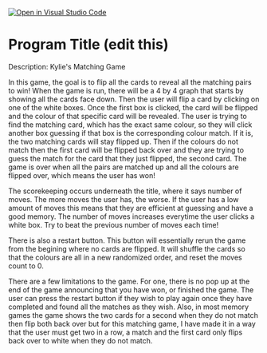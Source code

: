 [![Open in Visual Studio Code](https://classroom.github.com/assets/open-in-vscode-f059dc9a6f8d3a56e377f745f24479a46679e63a5d9fe6f495e02850cd0d8118.svg)](https://classroom.github.com/online_ide?assignment_repo_id=6741457&assignment_repo_type=AssignmentRepo)
# Program Title (edit this)

Description: Kylie's Matching Game

In this game, the goal is to flip all the cards to reveal all the matching pairs to win! When the game is run, there will be a 4 by 4 graph that starts by showing all the cards face down. Then the user will flip a card by clicking on one of the white boxes. Once the first box is clicked, the card will be flipped and the colour of that specific card will be revealed. The user is trying to find the matching card, which has the exact same colour, so they will click another box guessing if that box is the corresponding colour match. If it is, the two matching cards will stay flipped up. Then if the colours do not match then the first card will be flipped back over and they are trying to guess the match for the card that they just flipped, the second card. The game is over when all the pairs are matched up and all the colours are flipped over, which means the user has won!

The scorekeeping occurs underneath the title, where it says number of moves. The more moves the user has, the worse. If the user has a low amount of moves this means that they are efficient at guessing and have a good memory. The number of moves increases everytime the user clicks a white box. Try to beat the previous number of moves each time!

There is also a restart button. This button will essentially rerun the game from the begining where no cards are flipped. It will shuffle the cards so that the colours are all in a new randomized order, and reset the moves count to 0.

There are a few limitations to the game. For one, there is no pop up at the end of the game announcing that you have won, or finished the game. The user can press the restart button if they wish to play again once they have completed and found all the matches as they wish. Also, in most memory games the game shows the two cards for a second when they do not match then flip both back over but for this matching game, I have made it in a way that the user must get two in a row, a match and the first card only flips back over to white when they do not match. 
